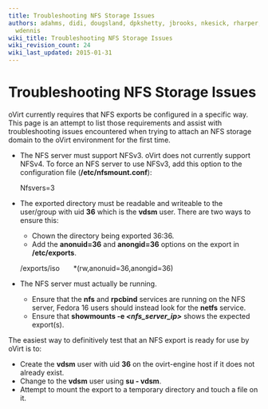 ```yaml
---
title: Troubleshooting NFS Storage Issues
authors: adahms, didi, dougsland, dpkshetty, jbrooks, nkesick, rharper, sgordon, suppentopf,
  wdennis
wiki_title: Troubleshooting NFS Storage Issues
wiki_revision_count: 24
wiki_last_updated: 2015-01-31
---
```


# Troubleshooting NFS Storage Issues

oVirt currently requires that NFS exports be configured in a specific way. This page is an attempt to list those requirements and assist with troubleshooting issues encountered when trying to attach an NFS storage domain to the oVirt environment for the first time.

*   The NFS server must support NFSv3. oVirt does not currently support NFSv4. To force an NFS server to use NFSv3, add this option to the configuration file (**/etc/nfsmount.conf**):

      Nfsvers=3

*   The exported directory must be readable and writeable to the user/group with uid **36** which is the **vdsm** user. There are two ways to ensure this:
    -   Chown the directory being exported 36:36.
    -   Add the **anonuid=36** and **anongid=36** options on the export in **/etc/exports**.

      /exports/iso       *(rw,anonuid=36,anongid=36)

*   The NFS server must actually be running.
    -   Ensure that the **nfs** and **rpcbind** services are running on the NFS server, Fedora 16 users should instead look for the **netfs** service.
    -   Ensure that **showmounts -e *<nfs_server_ip>*** shows the expected export(s).

The easiest way to definitively test that an NFS export is ready for use by oVirt is to:

*   Create the **vdsm** user with uid **36** on the ovirt-engine host if it does not already exist.
*   Change to the **vdsm** user using **su - vdsm**.
*   Attempt to mount the export to a temporary directory and touch a file on it.
